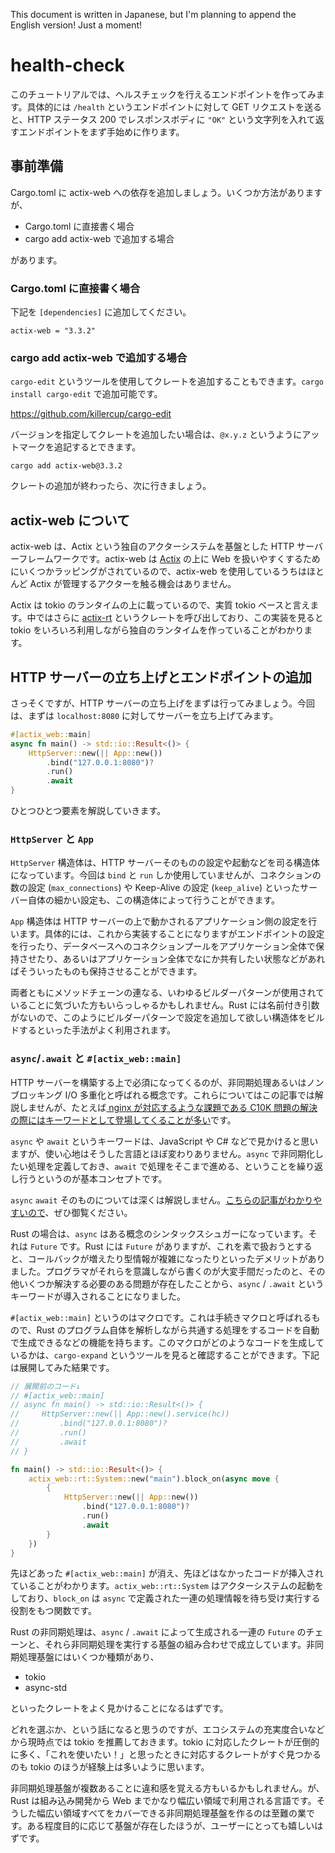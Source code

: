 This document is written in Japanese, but I'm planning to append the English version! Just a moment!

# health-check

このチュートリアルでは、ヘルスチェックを行えるエンドポイントを作ってみます。具体的には `/health` というエンドポイントに対して GET リクエストを送ると、HTTP ステータス 200 でレスポンスボディに `"OK"` という文字列を入れて返すエンドポイントをまず手始めに作ります。

## 事前準備

Cargo.toml に actix-web への依存を追加しましょう。いくつか方法がありますが、

- Cargo.toml に直接書く場合
- cargo add actix-web で追加する場合

があります。

### Cargo.toml に直接書く場合

下記を `[dependencies]` に追加してください。

```
actix-web = "3.3.2"
```

### cargo add actix-web で追加する場合

`cargo-edit` というツールを使用してクレートを追加することもできます。`cargo install cargo-edit` で追加可能です。

https://github.com/killercup/cargo-edit

バージョンを指定してクレートを追加したい場合は、`@x.y.z` というようにアットマークを追記するとできます。

```
cargo add actix-web@3.3.2
```

クレートの追加が終わったら、次に行きましょう。

## actix-web について

actix-web は、Actix という独自のアクターシステムを基盤とした HTTP サーバーフレームワークです。actix-web は [Actix](https://github.com/actix/actix) の上に Web を扱いやすくするためにいくつかラッピングがされているので、actix-web を使用しているうちはほとんど Actix が管理するアクターを触る機会はありません。

Actix は tokio のランタイムの上に載っているので、実質 tokio ベースと言えます。中ではさらに [actix-rt](https://github.com/actix/actix-net/tree/master/actix-rt) というクレートを呼び出しており、この実装を見ると tokio をいろいろ利用しながら独自のランタイムを作っていることがわかります。

## HTTP サーバーの立ち上げとエンドポイントの追加

さっそくですが、HTTP サーバーの立ち上げをまずは行ってみましょう。今回は、まずは `localhost:8080` に対してサーバーを立ち上げてみます。

```rust
#[actix_web::main]
async fn main() -> std::io::Result<()> {
    HttpServer::new(|| App::new())
        .bind("127.0.0.1:8080")?
        .run()
        .await
}
```

ひとつひとつ要素を解説していきます。

### `HttpServer` と `App`

`HttpServer` 構造体は、HTTP サーバーそのものの設定や起動などを司る構造体になっています。今回は `bind` と `run` しか使用していませんが、コネクションの数の設定 (`max_connections`) や Keep-Alive の設定 (`keep_alive`) といったサーバー自体の細かい設定も、この構造体によって行うことができます。

`App` 構造体は HTTP サーバーの上で動かされるアプリケーション側の設定を行います。具体的には、これから実装することになりますがエンドポイントの設定を行ったり、データベースへのコネクションプールをアプリケーション全体で保持させたり、あるいはアプリケーション全体でなにか共有したい状態などがあればそういったものも保持させることができます。

両者ともにメソッドチェーンの連なる、いわゆるビルダーパターンが使用されていることに気づいた方もいらっしゃるかもしれません。Rust には名前付き引数がないので、このようにビルダーパターンで設定を追加して欲しい構造体をビルドするといった手法がよく利用されます。

### `async`/`.await` と `#[actix_web::main]`

HTTP サーバーを構築する上で必須になってくるのが、非同期処理あるいはノンブロッキング I/O 多重化と呼ばれる概念です。これらについてはこの記事では解説しませんが、たとえば[ nginx が対応するような課題である C10K 問題の解決の際にはキーワードとして登場してくることが多い](https://www.nginx.co.jp/blog/what-is-nginx/)です。

`async` や `await` というキーワードは、JavaScript や C# などで見かけると思いますが、使い心地はそうした言語とほぼ変わりありません。`async` で非同期化したい処理を定義しておき、`await` で処理をそこまで進める、ということを繰り返し行うというのが基本コンセプトです。

`async` `await` そのものについては深くは解説しません。[こちらの記事がわかりやすいので](https://tech-blog.optim.co.jp/entry/2019/11/08/163000)、ぜひ御覧ください。

Rust の場合は、`async` はある概念のシンタックスシュガーになっています。それは `Future` です。Rust には `Future` がありますが、これを素で扱おうとすると、コールバックが増えたり型情報が複雑になったりといったデメリットがありました。プログラマがそれらを意識しながら書くのが大変手間だったのと、その他いくつか解決する必要のある問題が存在したことから、`async` / `.await` というキーワードが導入されることになりました。

`#[actix_web::main]` というのはマクロです。これは手続きマクロと呼ばれるもので、Rust のプログラム自体を解析しながら共通する処理をするコードを自動で生成できるなどの機能を持ちます。このマクロがどのようなコードを生成しているかは、`cargo-expand` というツールを見ると確認することができます。下記は展開してみた結果です。

```rust
// 展開前のコード↓
// #[actix_web::main]
// async fn main() -> std::io::Result<()> {
//     HttpServer::new(|| App::new().service(hc))
//         .bind("127.0.0.1:8080")?
//         .run()
//         .await
// }

fn main() -> std::io::Result<()> {
    actix_web::rt::System::new("main").block_on(async move {
        {
            HttpServer::new(|| App::new())
                .bind("127.0.0.1:8080")?
                .run()
                .await
        }
    })
}
```

先ほどあった `#[actix_web::main]` が消え、先ほどはなかったコードが挿入されていることがわかります。`actix_web::rt::System` はアクターシステムの起動をしており、`block_on` は `async` で定義された一連の処理情報を待ち受け実行する役割をもつ関数です。

Rust の非同期処理は、`async` / `.await` によって生成される一連の `Future` のチェーンと、それら非同期処理を実行する基盤の組み合わせで成立しています。非同期処理基盤にはいくつか種類があり、

- tokio
- async-std

といったクレートをよく見かけることになるはずです。

どれを選ぶか、という話になると思うのですが、エコシステムの充実度合いなどから現時点では tokio を推薦しておきます。tokio に対応したクレートが圧倒的に多く、「これを使いたい！」と思ったときに対応するクレートがすぐ見つかるのも tokio のほうが経験上は多いように思います。

非同期処理基盤が複数あることに違和感を覚える方もいるかもしれません。が、Rust は組み込み開発から Web までかなり幅広い領域で利用される言語です。そうした幅広い領域すべてをカバーできる非同期処理基盤を作るのは至難の業です。ある程度目的に応じて基盤が存在したほうが、ユーザーにとっても嬉しいはずです。
